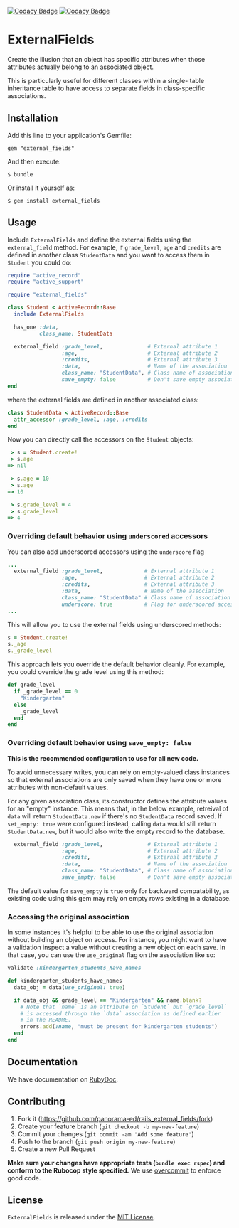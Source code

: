 [![Codacy Badge](https://app.codacy.com/project/badge/Grade/e42289cb87e44d8eb25d4255e395d9e1)](https://www.codacy.com/gh/AnthonyTestOrg/rails_external_fields/dashboard?utm_source=github.com&amp;utm_medium=referral&amp;utm_content=AnthonyTestOrg/rails_external_fields&amp;utm_campaign=Badge_Grade)
[![Codacy Badge](https://app.codacy.com/project/badge/Coverage/e42289cb87e44d8eb25d4255e395d9e1)](https://www.codacy.com/gh/AnthonyTestOrg/rails_external_fields/dashboard?utm_source=github.com&utm_medium=referral&utm_content=AnthonyTestOrg/rails_external_fields&utm_campaign=Badge_Coverage)

# ExternalFields
Create the illusion that an object has specific attributes when those attributes
actually belong to an associated object.

This is particularly useful for different classes within a single-
table inheritance table to have access to separate fields in class-specific
associations.

## Installation
Add this line to your application's Gemfile:

```
gem "external_fields"
```

And then execute:

```
$ bundle
```

Or install it yourself as:

```
$ gem install external_fields
```

## Usage
Include `ExternalFields` and define the external fields using the `external_field` method. For example, if `grade_level`, `age` and `credits` are defined in another class `StudentData` and you want to access them in `Student` you could do:

```ruby
require "active_record"
require "active_support"

require "external_fields"

class Student < ActiveRecord::Base
  include ExternalFields

  has_one :data,
          class_name: StudentData

  external_field :grade_level,              # External attribute 1
                 :age,                      # External attribute 2
                 :credits,                  # External attribute 3
                 :data,                     # Name of the association
                 class_name: "StudentData", # Class name of association
                 save_empty: false          # Don't save empty associations
end
```

where the external fields are defined in another associated class:

```ruby
class StudentData < ActiveRecord::Base
  attr_accessor :grade_level, :age, :credits
end
```

Now you can directly call the accessors on the `Student` objects:

```ruby
 > s = Student.create!
 > s.age
=> nil

 > s.age = 10
 > s.age
=> 10

 > s.grade_level = 4
 > s.grade_level
=> 4
```

### Overriding default behavior using `underscored` accessors
You can also add underscored accessors using the `underscore` flag

```ruby
...
  external_field :grade_level,             # External attribute 1
                 :age,                     # External attribute 2
                 :credits,                 # External attribute 3
                 :data,                    # Name of the association
                 class_name: "StudentData" # Class name of association
                 underscore: true          # Flag for underscored accessors
...
```

This will allow you to use the external fields using underscored methods:
```ruby
s = Student.create!
s._age
s._grade_level
```

This approach lets you override the default behavior cleanly. For example,
you could override the grade level using this method:

```ruby
def grade_level
  if _grade_level == 0
    "Kindergarten"
  else
    _grade_level
  end
end
```

### Overriding default behavior using `save_empty: false`
**This is the recommended configuration to use for all new code.**

To avoid unnecessary writes, you can rely on empty-valued class instances so
that external associations are only saved when they have one or more attributes
with non-default values.

For any given association class, its constructor defines the attribute values
for an "empty" instance. This means that, in the below example, retreival of
`data` will return `StudentData.new` if there's no `StudentData` record saved.
If `set_empty: true` were configured instead, calling `data` would still return
`StudentData.new`, but it would also write the empty record to the database.

```ruby
  external_field :grade_level,              # External attribute 1
                 :age,                      # External attribute 2
                 :credits,                  # External attribute 3
                 :data,                     # Name of the association
                 class_name: "StudentData", # Class name of association
                 save_empty: false          # Don't save empty associations
```

The default value for `save_empty` is `true` only for backward compatability, 
as existing code using this gem may rely on empty rows existing in a database.

### Accessing the original association

In some instances it's helpful to be able to use the original association
without building an object on access. For instance, you might want to have a
validation inspect a value without creating a new object on each save. In that
case, you can use the `use_original` flag on the association like so:

```ruby
validate :kindergarten_students_have_names

def kindergarten_students_have_names
  data_obj = data(use_original: true)

  if data_obj && grade_level == "Kindergarten" && name.blank?
    # Note that `name` is an attribute on `Student` but `grade_level`
    # is accessed through the `data` association as defined earlier
    # in the README.
    errors.add(:name, "must be present for kindergarten students")
  end
end
```

## Documentation

We have documentation on [RubyDoc](http://www.rubydoc.info/github/panorama-ed/rails_external_fields/main).

## Contributing

1. Fork it (https://github.com/panorama-ed/rails_external_fields/fork)
2. Create your feature branch (`git checkout -b my-new-feature`)
3. Commit your changes (`git commit -am 'Add some feature'`)
4. Push to the branch (`git push origin my-new-feature`)
5. Create a new Pull Request

**Make sure your changes have appropriate tests (`bundle exec rspec`)
and conform to the Rubocop style specified.** We use
[overcommit](https://github.com/causes/overcommit) to enforce good code.

## License

`ExternalFields` is released under the
[MIT License](https://github.com/panorama-ed/rails_external_fields/blob/main/LICENSE).

